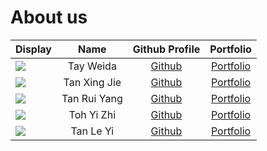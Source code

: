# About us

Display | Name | Github Profile | Portfolio 
--------|:----:|:--------------:|:---------:
![](https://via.placeholder.com/100.png?text=Photo) | Tay Weida | [Github](https://github.com/weidak) | [Portfolio](docs/team/tayweida.md)
![](https://via.placeholder.com/100.png?text=Photo) | Tan Xing Jie | [Github](https://github.com/xingjie99) | [Portfolio](docs/team/tanxingjie.md)
![](https://via.placeholder.com/100.png?text=Photo) | Tan Rui Yang | [Github](https://github.com/tryyang2001) | [Portfolio](docs/team/tanruiyang.md)
![](https://via.placeholder.com/100.png?text=Photo) | Toh Yi Zhi | [Github](https://github.com/tttyyzzz/tp) | [Portfolio](docs/team/noidea.md)
![](https://via.placeholder.com/100.png?text=Photo) | Tan Le Yi | [Github](https://github.com/tlyi) | [Portfolio](docs/team/johndoe.md)
